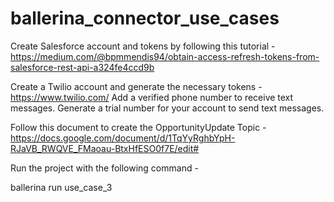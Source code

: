 # ballerina_connector_use_cases

Create Salesforce account and tokens by following this tutorial - 
https://medium.com/@bpmmendis94/obtain-access-refresh-tokens-from-salesforce-rest-api-a324fe4ccd9b

Create a Twilio account and generate the necessary tokens - https://www.twilio.com/
Add a verified phone number to receive text messages. 
Generate a trial number for your account to send text messages. 

Follow this document to create the OpportunityUpdate Topic - 
https://docs.google.com/document/d/1TqYyRghbYpH-RJaVB_RWQVE_FMaoau-BtxHfESO0f7E/edit#

Run the project with the following command - 

ballerina run use_case_3
